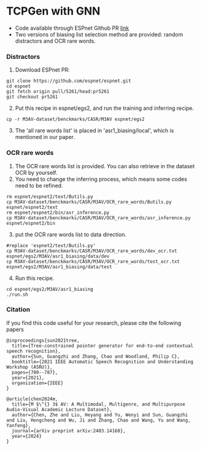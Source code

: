 # TCPGen with GNN
 - Code available through ESPnet Github PR [link](https://github.com/espnet/espnet/pull/5261)
 - Two versions of biasing list selection method are provided: random distractors and OCR rare words.

### Distractors
1. Download ESPnet PR:
```
git clone https://github.com/espnet/espnet.git
cd espnet
git fetch origin pull/5261/head:pr5261
git checkout pr5261
```

2. Put this recipe in espnet/egs2, and run the training and inferring recipe.
```
cp -r M3AV-dataset/benckmarks/CASR/M3AV espnet/egs2
```
3. The 'all rare words list' is placed in 'asr1_biasing/local', which is mentioned in our paper.

### OCR rare words
1. The OCR rare words list is provided. You can also retrieve in the dataset OCR by yourself.
2. You need to change the inferring process, which means some codes need to be refined. 
```
rm espnet/espnet2/text/Butils.py
cp M3AV-dataset/benckmarks/CASR/M3AV/OCR_rare_words/Butils.py espnet/espnet2/text
rm espnet/espnet2/bin/asr_inference.py
cp M3AV-dataset/benckmarks/CASR/M3AV/OCR_rare_words/asr_inference.py espnet/espnet2/bin
```
3. put the OCR rare words list to data direction.
```
#replace 'espnet2/text/Butils.py'
cp M3AV-dataset/benckmarks/CASR/M3AV/OCR_rare_words/dev_ocr.txt espnet/egs2/M3AV/asr1_biasing/data/dev
cp M3AV-dataset/benckmarks/CASR/M3AV/OCR_rare_words/test_ocr.txt espnet/egs2/M3AV/asr1_biasing/data/test
```
4. Run this recipe.
```
cd espnet/egs2/M3AV/asr1_biasing
./run.sh
```
### Citation
If you find this code useful for your research, please cite the following papers
```
@inproceedings{sun2021tree,
  title={Tree-constrained pointer generator for end-to-end contextual speech recognition},
  author={Sun, Guangzhi and Zhang, Chao and Woodland, Philip C},
  booktitle={2021 IEEE Automatic Speech Recognition and Understanding Workshop (ASRU)},
  pages={780--787},
  year={2021},
  organization={IEEE}
}

@article{chen2024m,
  title={M $\^{} 3$ AV: A Multimodal, Multigenre, and Multipurpose Audio-Visual Academic Lecture Dataset},
  author={Chen, Zhe and Liu, Heyang and Yu, Wenyi and Sun, Guangzhi and Liu, Hongcheng and Wu, Ji and Zhang, Chao and Wang, Yu and Wang, Yanfeng},
  journal={arXiv preprint arXiv:2403.14168},
  year={2024}
}
```